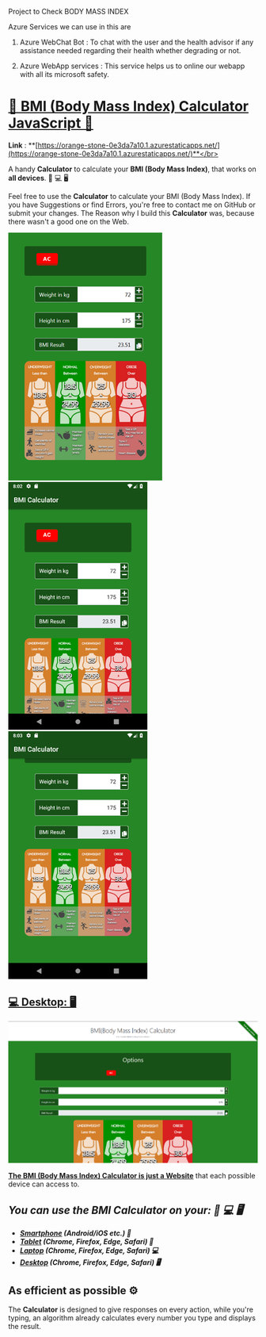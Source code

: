 Project to Check BODY MASS INDEX

Azure Services we can use in this are 
1. Azure WebChat Bot : To chat with the user and the health advisor if any assistance needed regarding their health whether degrading or not.

2. Azure WebApp services : This service helps us to online our webapp with all its microsoft safety. 


# [📱 BMI (Body Mass Index) Calculator JavaScript 📱](https://orange-stone-0e3da7a10.1.azurestaticapps.net/)

**Link** : **[https://orange-stone-0e3da7a10.1.azurestaticapps.net/](https://orange-stone-0e3da7a10.1.azurestaticapps.net/)**</br>


A handy **Calculator** to calculate your **BMI (Body Mass Index)**, that works on **all devices**. 📱 💻 🖥

Feel free to use the **Calculator** to calculate your BMI (Body Mass Index).
If you have Suggestions or find Errors, you're free to contact me on GitHub or submit your changes.
The Reason why I build this **Calculator** was, because there wasn't a good one on the Web.

![BMI Calculator Body Mass Index Chart Mobile (Smartphone)](Images/BMI-Calculator-v1-Mobile-Image.png)
![BMI Calculator Body Mass Index Chart Mobile (Smartphone)](Images/BMI-Calculator-Android_1.png)
![BMI Calculator Body Mass Index Chart Mobile (Smartphone)](Images/BMI-Calculator-Android_2.png)

## [💻 Desktop: 🖥](https://orange-stone-0e3da7a10.1.azurestaticapps.net/)
![BMI Calculator Body Mass Index Chart](Images/BMI-Calculator-v1-Image.png)

**[The BMI (Body Mass Index) Calculator is just a Website](https://orange-stone-0e3da7a10.1.azurestaticapps.net/)** that each possible device can access to.</br>
## ***You can use the BMI Calculator on your: 📱 💻 🖥***
- ***[Smartphone](https://orange-stone-0e3da7a10.1.azurestaticapps.net/) (Android/iOS etc.) 📱***
- ***[Tablet](https://orange-stone-0e3da7a10.1.azurestaticapps.net/) (Chrome, Firefox, Edge, Safari) 📱***
- ***[Laptop](https://orange-stone-0e3da7a10.1.azurestaticapps.net/) (Chrome, Firefox, Edge, Safari) 💻***
- ***[Desktop](https://orange-stone-0e3da7a10.1.azurestaticapps.net/) (Chrome, Firefox, Edge, Safari) 🖥***



## As efficient as possible ⚙️

The **Calculator** is designed to give responses on every action,
while you're typing, an algorithm already calculates every number you type and displays the result.
